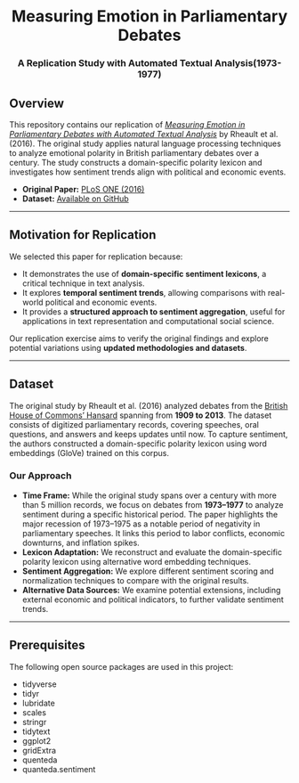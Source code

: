 <h1 align="center"> Measuring Emotion in Parliamentary Debates </h1>
<h3 align="center"> A Replication Study with Automated Textual Analysis(1973- 1977) </h3>  


<!-- INTRODUCTIONS -->
<h2 id="overview">Overview</h2>

<p>
This repository contains our replication of <a href="https://journals.plos.org/plosone/article?id=10.1371/journal.pone.0168843">
<em>Measuring Emotion in Parliamentary Debates with Automated Textual Analysis</em></a> by Rheault et al. (2016). 
The original study applies natural language processing techniques to analyze emotional polarity in British parliamentary debates over a century. 
The study constructs a domain-specific polarity lexicon and investigates how sentiment trends align with political and economic events.
</p>

<ul>
  <li><strong>Original Paper:</strong> <a href="https://journals.plos.org/plosone/article?id=10.1371/journal.pone.0168843">PLoS ONE (2016)</a></li>
  <li><strong>Dataset:</strong> <a href="https://github.com/lrheault/emotion">Available on GitHub</a></li>
</ul>

---

<!-- MOTIVATION -->
<h2 id="motivation-for-replication">Motivation for Replication</h2>

<p>
We selected this paper for replication because:
</p>

<ul>
  <li>It demonstrates the use of <strong>domain-specific sentiment lexicons</strong>, a critical technique in text analysis.</li>
  <li>It explores <strong>temporal sentiment trends</strong>, allowing comparisons with real-world political and economic events.</li>
  <li>It provides a <strong>structured approach to sentiment aggregation</strong>, useful for applications in text representation and computational social science.</li>
</ul>

<p>
Our replication exercise aims to verify the original findings and explore potential variations using <strong>updated methodologies and datasets</strong>.
</p>

---

<!-- DATASET -->
<h2 id="dataset">Dataset</h2>

<p>
The original study by Rheault et al. (2016) analyzed debates from the <a href="http://data.politicalmashup.nl/parldumps/uk/">British House of Commons’ Hansard</a> spanning from <strong>1909 to 2013</strong>. 
The dataset consists of digitized parliamentary records, covering speeches, oral questions, and answers and keeps updates until now. 
To capture sentiment, the authors constructed a domain-specific polarity lexicon using word embeddings (GloVe) trained on this corpus.
</p>

<h3>Our Approach</h3>
<ul>
  <li><strong>Time Frame:</strong> While the original study spans over a century with more than 5 million records, we focus on debates from <strong>1973–1977</strong> to analyze sentiment during a specific historical period. The paper highlights the major recession of 1973–1975 as a notable period of negativity in parliamentary speeches.
It links this period to labor conflicts, economic downturns, and inflation spikes.</li>
  <li><strong>Lexicon Adaptation:</strong> We reconstruct and evaluate the domain-specific polarity lexicon using alternative word embedding techniques.</li>
  <li><strong>Sentiment Aggregation:</strong> We explore different sentiment scoring and normalization techniques to compare with the original results.</li>
  <li><strong>Alternative Data Sources:</strong> We examine potential extensions, including external economic and political indicators, to further validate sentiment trends.</li>
</ul>


---

<!-- PREREQUISITES -->
<h2 id="prerequisites"> Prerequisites</h2>

<!--This project is written in Python programming language. <br>-->
The following open source packages are used in this project:
* tidyverse
* tidyr
* lubridate
* scales
* stringr
* tidytext
* ggplot2
* gridExtra
* quenteda
* quanteda.sentiment

